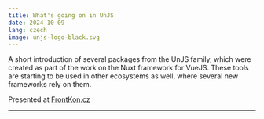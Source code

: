 ```yaml
---
title: What's going on in UnJS
date: 2024-10-09
lang: czech
image: unjs-logo-black.svg
---
```


A short introduction of several packages from the UnJS family, which were created as part of the work on the Nuxt framework for VueJS. These tools are starting to be used in other ecosystems as well, where several new frameworks rely on them.

Presented at [FrontKon.cz](https://frontkon.cz/)

---
